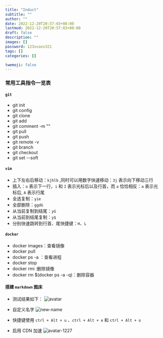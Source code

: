```yaml
---
title: "Induct"
subtitle: ""
author: ""
date: 2022-12-20T20:57:03+08:00
lastmod: 2022-12-20T20:57:03+08:00
draft: false
description: ""
images: []
password: 123xxaxx321
tags: []
categories: []

twemoji: false
---
```




### 常用工具指令一览表

#### `git`

* git init
* git config
* git clone
* git add
* git comment -m ""
* git pull
* git push
* git remote -v
* git branch
* git checkout
* git set --soft

#### `vim`

* 上下左右后移动：`kjhlb` ,同时可以用数字快速移动：`3j` 表示向下移动三行
* 插入：`o` 表示下一行，`i` 和 `I` 表示光标后以及行首，而 `a` 恰恰相反：`a` 表示光标后, `A` 表示行尾
* 全选复制：`yie`
* 全部删除：`ggdG`
* 从当前复制到结尾：`yG`
* 从当前到结尾复制：`y$`
* 分别快速跳转到行首、尾快捷键：`H`、`L`

#### `docker`

* docker images：查看镜像
* docker pull
* docker ps -a ：查看进程
* docker stop
* docker rmi :删除镜像
* docker rm $(docker ps -a -q)：删除容器

#### 搭建 `markdown` 图床

* 测试结果如下：
 ![avatar](https://cdn.jsdelivr.net/gh/xxaxx007/mkImg@master/images/avatar.png)
  
* 自定义名字
![new-name](https://cdn.jsdelivr.net/gh/xxaxx007/mkImg/images/new-name.png)

* 快捷键使用
  `ctrl + Alt + u` 、`ctrl + Alt + e` 和 `ctrl + Alt + o`

* 启用 CDN 加速
  ![avatar-1227](https://cdn.jsdelivr.net/gh/xxaxx007/mkImg@master/images/avatar-1227.png)